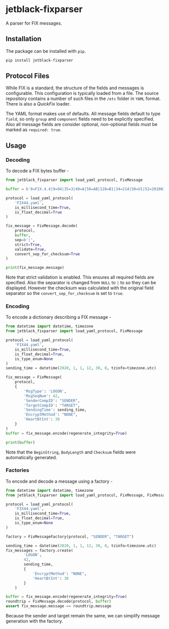 # jetblack-fixparser

A parser for FIX messages.

## Installation

The package can be installed with `pip`.

```bash
pip install jetblack-fixparser
```

## Protocol Files

While FIX is a standard, the structure of the fields and messages is configurable.
This configuration is typically loaded from a file. The source repository
contains a number of such files in the `/etc` folder in `YAML` format. There is
also a *QuickFix* loader.

The YAML format makes use of defaults. All message fields default to type `field`,
so only `group` and `component` fields need to be explicitly specified. Also all
message fields are consider optional, non-optional fields must be marked as
`required: true`.

## Usage

### Decoding

To decode a FIX bytes buffer -

```python
from jetblack_fixparser import load_yaml_protocol, FixMessage

buffer = b'8=FIX.4.4|9=94|35=3|49=A|56=AB|128=B1|34=214|50=U1|52=20100304-09:42:23.130|45=176|371=15|372=X|373=1|58=txt|10=058|',

protocol = load_yaml_protocol(
    'FIX44.yaml',
    is_millisecond_time=True,
    is_float_decimal=True
)

fix_message = FixMessage.decode(
    protocol,
    buffer,
    sep=b'|',
    strict=True,
    validate=True,
    convert_sep_for_checksum=True
)

print(fix_message.message)
```

Note that strict validation is enabled. This ensures all required fields are
specified. Also the separator is changed from `NULL` to `|` to so they can be
displayed. However the checksum was calculated with the original field separator
so the `convert_sep_for_checksum` is set to `true`.

### Encoding

To encode a dictionary describing a FIX message - 

```python
from datetime import datetime, timezone
from jetblack_fixparser import load_yaml_protocol, FixMessage

protocol = load_yaml_protocol(
    'FIX44.yaml',
    is_millisecond_time=True,
    is_float_decimal=True,
    is_type_enum=None
)
sending_time = datetime(2020, 1, 1, 12, 30, 0, tzinfo=timezone.utc)

fix_message = FixMessage(
    protocol,
    {
        'MsgType': 'LOGON',
        'MsgSeqNum': 42,
        'SenderCompID': "SENDER",
        'TargetCompID': "TARGET",
        'SendingTime': sending_time,
        'EncryptMethod': "NONE",
        'HeartBtInt': 30
    }
)
buffer = fix_message.encode(regenerate_integrity=True)

print(buffer)
```

Note that the `BeginString`, `BodyLength` and `Checksum` fields were automatically
generated.

### Factories

To encode and decode a message using a factory - 

```python
from datetime import datetime, timezone
from jetblack_fixparser import load_yaml_protocol, FixMessage, FixMessageFactory

protocol = load_yaml_protocol(
    'FIX44.yaml',
    is_millisecond_time=True,
    is_float_decimal=True,
    is_type_enum=None
)

factory = FixMessageFactory(protocol, "SENDER", "TARGET")

sending_time = datetime(2020, 1, 1, 12, 30, 0, tzinfo=timezone.utc)
fix_messages = factory.create(
        'LOGON',
        42,
        sending_time,
        {
            'EncryptMethod': "NONE",
            'HeartBtInt': 30
        }
    )

buffer = fix_message.encode(regenerate_integrity=True)
roundtrip = FixMessage.decode(protocol, buffer)
assert fix_message.message == roundtrip.message
```

Because the sender and target remain the same, we can simplify message generation
with the factory.
